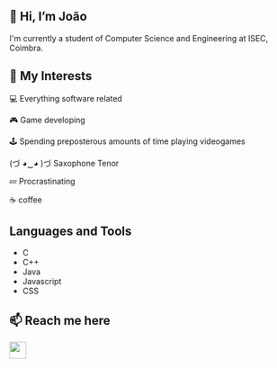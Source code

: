 ## 👋 Hi, I’m João 

I'm currently a student of Computer Science and Engineering at ISEC, Coimbra.

## 👀 My Interests

💻 Everything software related

🎮 Game developing

🕹 Spending preposterous amounts of time playing videogames

(づ ◕‿◕ )づ Saxophone Tenor

💤 Procrastinating

☕ coffee  

## Languages and Tools
- C
- C++
- Java
- Javascript
- CSS


## 📫 Reach me here

<a href="https://discord.com/users/201017453621411841"><img src="https://user-images.githubusercontent.com/75807822/203573273-3518b33e-636a-4fef-9975-4de7b5e8eca6.png" width="30" height="30"></a>

<!---
therealneptus/therealneptus is a ✨ special ✨ repository because its `README.md` (this file) appears on your GitHub profile.
You can click the Preview link to take a look at your changes.
--->
